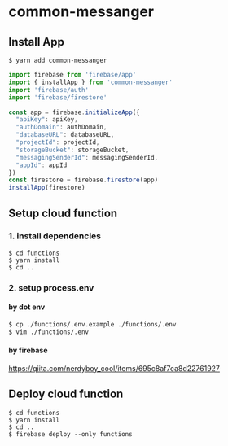 # common-messanger

## Install App

```
$ yarn add common-messanger
```

```typescript
import firebase from 'firebase/app'
import { installApp } from 'common-messanger'
import 'firebase/auth'
import 'firebase/firestore'

const app = firebase.initializeApp({
  "apiKey": apiKey,
  "authDomain": authDomain,
  "databaseURL": databaseURL,
  "projectId": projectId,
  "storageBucket": storageBucket,
  "messagingSenderId": messagingSenderId,
  "appId": appId
})
const firestore = firebase.firestore(app)
installApp(firestore)
```

## Setup cloud function

### 1. install dependencies

```
$ cd functions
$ yarn install
$ cd ..
```

### 2. setup process.env

#### by dot env

```sh
$ cp ./functions/.env.example ./functions/.env
$ vim ./functions/.env
```

#### by firebase

https://qiita.com/nerdyboy_cool/items/695c8af7ca8d22761927

## Deploy cloud function

```
$ cd functions
$ yarn install
$ cd ..
$ firebase deploy --only functions
```
